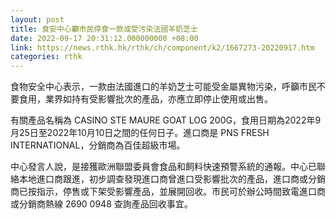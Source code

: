 ```yaml
---
layout: post
title: 食安中心籲市民停食一款或受污染法國羊奶芝士
date: 2022-09-17 20:31:12.000000000 +08:00
link: https://news.rthk.hk/rthk/ch/component/k2/1667273-20220917.htm
categories: rthk
---
```


食物安全中心表示，一款由法國進口的羊奶芝士可能受金屬異物污染，呼籲市民不要食用，業界如持有受影響批次的產品，亦應立即停止使用或出售。

有關產品名稱為 CASINO STE MAURE GOAT LOG 200G，食用日期為2022年9月25日至2022年10月10日之間的任何日子。進口商是 PNS FRESH INTERNATIONAL，分銷商為百佳超級市場。

中心發言人說，是接獲歐洲聯盟委員會食品和飼料快速預警系統的通報。中心已聯絡本地進口商跟進，初步調查發現進口商曾進口受影響批次的產品，進口商或分銷商已按指示，停售或下架受影響產品，並展開回收。市民可於辦公時間致電進口商或分銷商熱線 2690 0948 查詢產品回收事宜。
